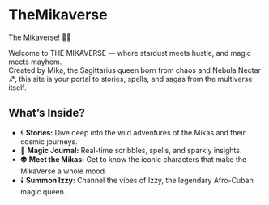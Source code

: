 # TheMikaverse
The Mikaverse! 🚀✨

Welcome to THE MIKAVERSE — where stardust meets hustle, and magic meets mayhem.  
Created by Mika, the Sagittarius queen born from chaos and Nebula Nectar ♐, this site is your portal to stories, spells, and sagas from the multiverse itself.

## What’s Inside?

- 🌀 **Stories:** Dive deep into the wild adventures of the Mikas and their cosmic journeys.  
- 🔮 **Magic Journal:** Real-time scribbles, spells, and sparkly insights.  
- 👽 **Meet the Mikas:** Get to know the iconic characters that make the MikaVerse a whole mood.  
- 🕯️ **Summon Izzy:** Channel the vibes of Izzy, the legendary Afro-Cuban magic queen.
